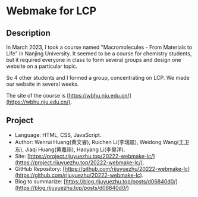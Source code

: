 # Webmake for LCP

## Description

In March 2023, I took a course named "Macromolecules - From Materials to Life" in Nanjing University. It seemed to be a course for chemistry students, but it required everyone in class to form several groups and design one website on a particular topic. 

So 4 other students and I formed a group, concentrating on LCP. We made our website in several weeks.

The site of the course is [https://wbhu.nju.edu.cn/](https://wbhu.nju.edu.cn/).

## Project

- Language: HTML, CSS, JavaScript.
- Author: Wenrui Huang(黄文睿), Ruichen Li(李瑞晨), Weidong Wang(王卫东), Jiaqi Huang(黄嘉祺), Haoyang Li(李昊洋).
- Site: [https://project.rijuyuezhu.top/20222-webmake-lc/](https://project.rijuyuezhu.top/20222-webmake-lc/).
- GitHub Repository: [https://github.com/rijuyuezhu/20222-webmake-lc](https://github.com/rijuyuezhu/20222-webmake-lc).
- Blog to summarize: [https://blog.rijuyuezhu.top/posts/d06840d0/](https://blog.rijuyuezhu.top/posts/d06840d0/)
